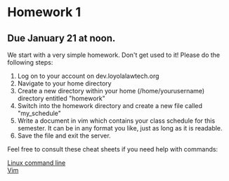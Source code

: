 # Homework 1

## Due January 21 at noon.

We start with a very simple homework. Don't get used to it! Please do the following steps:

1. Log on to your account on dev.loyolalawtech.org
2. Navigate to your home directory
3. Create a new directory within your home (/home/yourusername) directory 
   entitled "homework"
4. Switch into the homework directory and create a new file called 
   "my_schedule"
5. Write a document in vim which contains your class schedule for this 
   semester. It can be in any format you like, just as long as it is readable.
6. Save the file and exit the server.

Feel free to consult these cheat sheets if you need help with commands:

[Linux command line](https://www.guru99.com/linux-commands-cheat-sheet.html)  
[Vim](https://devhints.io/vim) 
